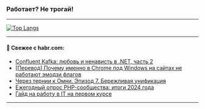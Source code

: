 ### Работает? Не трогай!

---
<!--
#### 🛠️ Technical stack:

![Java](https://img.shields.io/badge/Java-informational?logo=Oracle&style=flat&logoColor=white&color=FF4500)
![Kotlin](https://img.shields.io/badge/Kotlin-informational?logo=Kotlin&style=flat&logoColor=white&color=774D97)
![TS](https://img.shields.io/badge/TypeScript-informational?logo=typeScript&style=flat&logoColor=black&color=017acc)
![Python](https://img.shields.io/badge/Python-informational?logo=Python&style=flat&logoColor=black&color=ffdd54) <br>
![Spring](https://img.shields.io/badge/Spring-informational?logo=Spring&style=flat&logoColor=white&color=6DB33F) 
![SpringBoot](https://img.shields.io/badge/SpringBoot-informational?logo=SpringBoot&style=flat&logoColor=white&color=6DB33F)
![Nest](https://img.shields.io/badge/NestJS-informational?logo=NestJS&style=flat&logoColor=white&color=E0234E) 
![NodeJS](https://img.shields.io/badge/NodeJS-informational?logo=node.js&style=flat&logoColor=white&color=70A760)<br>
![PostgreSQL](https://img.shields.io/badge/PostgreSQL-informational?logo=PostgreSQL&style=flat&logoColor=white&color=DAA520)
![MongoDB](https://img.shields.io/badge/MongoDB-informational?logo=MongoDB&style=flat&logoColor=white&color=870000)
![Apache](https://img.shields.io/badge/Apache-informational?logo=apache&style=flat&logoColor=white&color=f74e28)

___ 
-->

<!--- #### 🛠️ : --->

[![Top Langs](https://github-readme-stats-82jvfl3w3-advtsettinggmailcoms-projects.vercel.app/api/top-langs/?username=zloylis&langs_count=10&hide_title=true&title_color=e6edf3&size_weight=0.5&count_weight=0.5&layout=compact&hide_progress=true&hide_border=true&theme=dracula)](https://github.com/zloylis)

<!---


####  :octocat:&nbsp;&nbsp; Статистика:

![GitHub stats](https://github-readme-stats-u2qms2cxw-advtsettinggmailcoms-projects.vercel.app/api?username=zloylis&show_icons=true&hide_border=true&theme=dracula&title_color=e6edf3&include_all_commits=true&count_private=true&hide_rank=false&hide_title=true&rank_icon=github)
-->
---

#### 💬 Свежее с habr.com:

<!-- BLOG-POST-LIST:START -->
- [Confluent Kafka: любовь и ненависть в .NET, часть 2](https://habr.com/ru/companies/beeline_tech/articles/880834/?utm_source=habrahabr&utm_medium=rss&utm_campaign=880834)
- [[Перевод] Почему именно в Chrome под Windows на сайтах не работают эмодзи флагов](https://habr.com/ru/companies/ruvds/articles/879938/?utm_source=habrahabr&utm_medium=rss&utm_campaign=879938)
- [Через тернии к Омни. Эпизод 7. Бережливая унификация](https://habr.com/ru/companies/vtb/articles/872538/?utm_source=habrahabr&utm_medium=rss&utm_campaign=872538)
- [Ежегодный опрос PHP-сообщества: итоги 2024 года](https://habr.com/ru/articles/880552/?utm_source=habrahabr&utm_medium=rss&utm_campaign=880552)
- [Гайд на работу в IT на первом курсе](https://habr.com/ru/articles/880774/?utm_source=habrahabr&utm_medium=rss&utm_campaign=880774)
<!-- BLOG-POST-LIST:END -->

---
